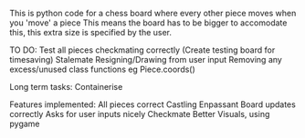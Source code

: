 This is python code for a chess board where every other piece moves when you 'move' a piece
This means the board has to be bigger to accomodate this, this extra size is specified by the user.

TO DO:
Test all pieces checkmating correctly (Create testing board for timesaving)
Stalemate
Resigning/Drawing from user input
Removing any excess/unused class functions eg Piece.coords()

Long term tasks:
Containerise

Features implemented:
All pieces correct
Castling
Enpassant
Board updates correctly
Asks for user inputs nicely
Checkmate
Better Visuals, using pygame

